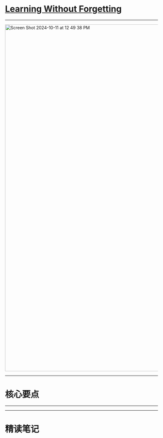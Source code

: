 # [Learning Without Forgetting](https://arxiv.org/abs/1606.09282)

---

<img width="1139" alt="Screen Shot 2024-10-11 at 12 49 38 PM" src="https://github.com/user-attachments/assets/d180d2f6-2b73-4027-87fa-13e6f9b4623e">

----

# 核心要点

----





---

# 精读笔记
